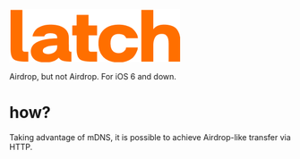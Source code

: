 <img src="latch.png">

Airdrop, but not Airdrop. For iOS 6 and down.

# how?
Taking advantage of mDNS, it is possible to achieve Airdrop-like transfer via HTTP.
